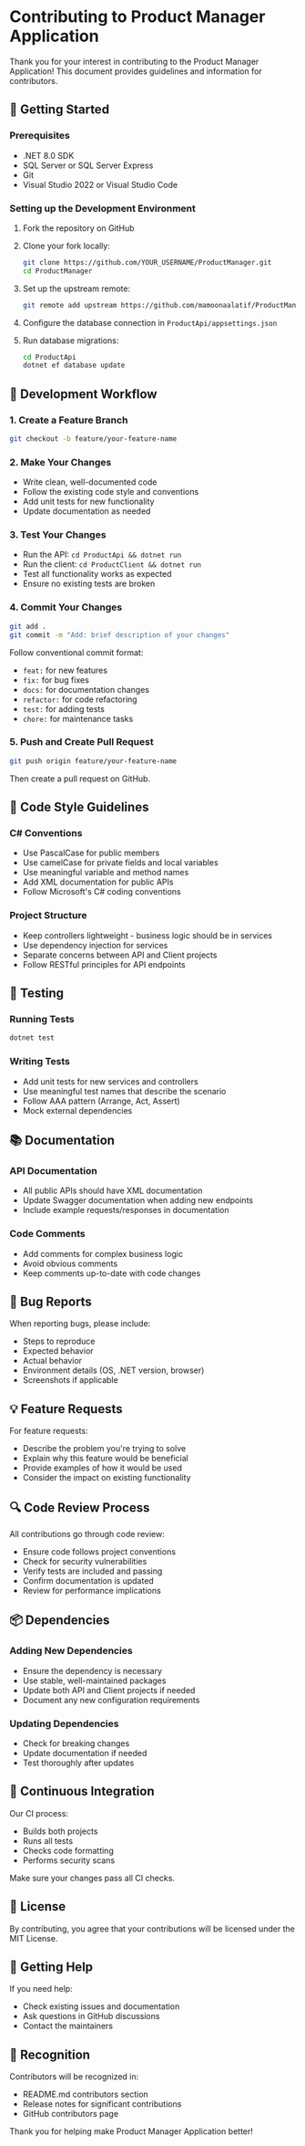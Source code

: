 # Contributing to Product Manager Application

Thank you for your interest in contributing to the Product Manager Application! This document provides guidelines and information for contributors.

## 🚀 Getting Started

### Prerequisites
- .NET 8.0 SDK
- SQL Server or SQL Server Express
- Git
- Visual Studio 2022 or Visual Studio Code

### Setting up the Development Environment

1. Fork the repository on GitHub
2. Clone your fork locally:
   ```bash
   git clone https://github.com/YOUR_USERNAME/ProductManager.git
   cd ProductManager
   ```

3. Set up the upstream remote:
   ```bash
   git remote add upstream https://github.com/mamoonaalatif/ProductManager.git
   ```

4. Configure the database connection in `ProductApi/appsettings.json`
5. Run database migrations:
   ```bash
   cd ProductApi
   dotnet ef database update
   ```

## 🔄 Development Workflow

### 1. Create a Feature Branch
```bash
git checkout -b feature/your-feature-name
```

### 2. Make Your Changes
- Write clean, well-documented code
- Follow the existing code style and conventions
- Add unit tests for new functionality
- Update documentation as needed

### 3. Test Your Changes
- Run the API: `cd ProductApi && dotnet run`
- Run the client: `cd ProductClient && dotnet run`
- Test all functionality works as expected
- Ensure no existing tests are broken

### 4. Commit Your Changes
```bash
git add .
git commit -m "Add: brief description of your changes"
```

Follow conventional commit format:
- `feat:` for new features
- `fix:` for bug fixes
- `docs:` for documentation changes
- `refactor:` for code refactoring
- `test:` for adding tests
- `chore:` for maintenance tasks

### 5. Push and Create Pull Request
```bash
git push origin feature/your-feature-name
```

Then create a pull request on GitHub.

## 📝 Code Style Guidelines

### C# Conventions
- Use PascalCase for public members
- Use camelCase for private fields and local variables
- Use meaningful variable and method names
- Add XML documentation for public APIs
- Follow Microsoft's C# coding conventions

### Project Structure
- Keep controllers lightweight - business logic should be in services
- Use dependency injection for services
- Separate concerns between API and Client projects
- Follow RESTful principles for API endpoints

## 🧪 Testing

### Running Tests
```bash
dotnet test
```

### Writing Tests
- Add unit tests for new services and controllers
- Use meaningful test names that describe the scenario
- Follow AAA pattern (Arrange, Act, Assert)
- Mock external dependencies

## 📚 Documentation

### API Documentation
- All public APIs should have XML documentation
- Update Swagger documentation when adding new endpoints
- Include example requests/responses in documentation

### Code Comments
- Add comments for complex business logic
- Avoid obvious comments
- Keep comments up-to-date with code changes

## 🐛 Bug Reports

When reporting bugs, please include:
- Steps to reproduce
- Expected behavior
- Actual behavior
- Environment details (OS, .NET version, browser)
- Screenshots if applicable

## 💡 Feature Requests

For feature requests:
- Describe the problem you're trying to solve
- Explain why this feature would be beneficial
- Provide examples of how it would be used
- Consider the impact on existing functionality

## 🔍 Code Review Process

All contributions go through code review:
- Ensure code follows project conventions
- Check for security vulnerabilities
- Verify tests are included and passing
- Confirm documentation is updated
- Review for performance implications

## 📦 Dependencies

### Adding New Dependencies
- Ensure the dependency is necessary
- Use stable, well-maintained packages
- Update both API and Client projects if needed
- Document any new configuration requirements

### Updating Dependencies
- Check for breaking changes
- Update documentation if needed
- Test thoroughly after updates

## 🚦 Continuous Integration

Our CI process:
- Builds both projects
- Runs all tests
- Checks code formatting
- Performs security scans

Make sure your changes pass all CI checks.

## 📄 License

By contributing, you agree that your contributions will be licensed under the MIT License.

## 💬 Getting Help

If you need help:
- Check existing issues and documentation
- Ask questions in GitHub discussions
- Contact the maintainers

## 🙏 Recognition

Contributors will be recognized in:
- README.md contributors section
- Release notes for significant contributions
- GitHub contributors page

Thank you for helping make Product Manager Application better!
